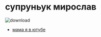 # супруньук мирослав
![download](https://user-images.githubusercontent.com/115338846/194695555-92c1a60a-1726-4107-9037-3c1358b0f21d.jpg)
* [мама я в ютубе](https://www.youtube.com/channel/UCI4wNTAD5qDmvZQBbP0D3bA/videos)
